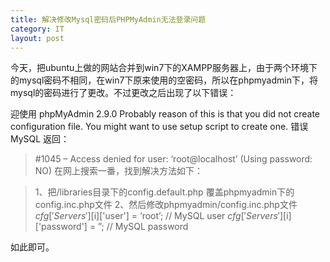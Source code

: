 ```yaml
---
title: 解决修改Mysql密码后PHPMyAdmin无法登录问题
category: IT
layout: post
---
```


今天，把ubuntu上做的网站合并到win7下的XAMPP服务器上，由于两个环境下的mysql密码不相同，在win7下原来使用的空密码，所以在phpmyadmin下，将mysql的密码进行了更改。不过更改之后出现了以下错误：

迎使用 phpMyAdmin 2.9.0
    Probably reason of this is that you did not create configuration file. You might want to use setup script to create one.
错误
MySQL 返回：
> #1045 – Access denied for user: ‘root@localhost’ (Using password: NO)
在网上搜索一番，找到解决方法如下：

> 1、把/libraries目录下的config.default.php 覆盖phpmyadmin下的config.inc.php文件
> 2、然后修改phpmyadmin/config.inc.php文件
> $cfg['Servers'][$i]['user'] = ‘root’; // MySQL user
> $cfg['Servers'][$i]['password'] = ”; // MySQL password

如此即可。